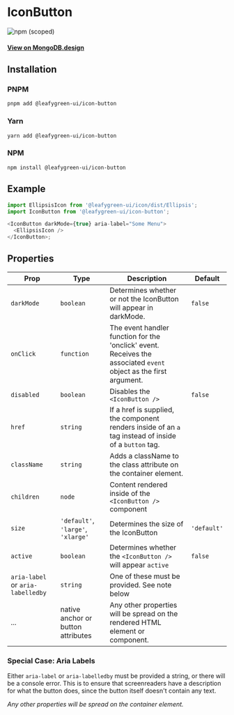 # IconButton

![npm (scoped)](https://img.shields.io/npm/v/@leafygreen-ui/icon-button.svg)

#### [View on MongoDB.design](https://www.mongodb.design/component/icon-button/live-example/)

## Installation

### PNPM

```shell
pnpm add @leafygreen-ui/icon-button
```

### Yarn

```shell
yarn add @leafygreen-ui/icon-button
```

### NPM

```shell
npm install @leafygreen-ui/icon-button
```

## Example

```js
import EllipsisIcon from '@leafygreen-ui/icon/dist/Ellipsis';
import IconButton from '@leafygreen-ui/icon-button';

<IconButton darkMode={true} aria-label="Some Menu">
  <EllipsisIcon />
</IconButton>;
```

## Properties

| Prop                              | Type                               | Description                                                                                                       | Default     |
| --------------------------------- | ---------------------------------- | ----------------------------------------------------------------------------------------------------------------- | ----------- |
| `darkMode`                        | `boolean`                          | Determines whether or not the IconButton will appear in darkMode.                                                 | `false`     |
| `onClick`                         | `function`                         | The event handler function for the 'onclick' event. Receives the associated `event` object as the first argument. |             |
| `disabled`                        | `boolean`                          | Disables the `<IconButton />`                                                                                     | `false`     |
| `href`                            | `string`                           | If a href is supplied, the component renders inside of an `a` tag instead of inside of a `button` tag.            |             |
| `className`                       | `string`                           | Adds a className to the class attribute on the container element.                                                 |             |
| `children`                        | `node`                             | Content rendered inside of the `<IconButton />` component                                                         |             |
| `size`                            | `'default'`, `'large'`, `'xlarge'` | Determines the size of the IconButton                                                                             | `'default'` |
| `active`                          | `boolean`                          | Determines whether the `<IconButton />` will appear `active`                                                      | `false`     |
| `aria-label` or `aria-labelledby` | `string`                           | One of these must be provided. See note below                                                                     |             |
| ...                               | native anchor or button attributes | Any other properties will be spread on the rendered HTML element or component.                                    |             |

### Special Case: Aria Labels

Either `aria-label` or `aria-labelledby` must be provided a string, or there will be a console error. This is to ensure that screenreaders have a description for what the button does, since the button itself doesn't contain any text.

_Any other properties will be spread on the container element._
